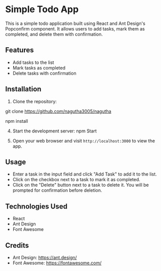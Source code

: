 # Simple Todo App

This is a simple todo application built using React and Ant Design's Popconfirm component. It allows users to add tasks, mark them as completed, and delete them with confirmation.

## Features

- Add tasks to the list
- Mark tasks as completed
- Delete tasks with confirmation

## Installation

1. Clone the repository:

git clone https://github.com/nagutha3005/nagutha

npm install


4. Start the development server: npm Start


5. Open your web browser and visit `http://localhost:3000` to view the app.

## Usage

- Enter a task in the input field and click "Add Task" to add it to the list.
- Click on the checkbox next to a task to mark it as completed.
- Click on the "Delete" button next to a task to delete it. You will be prompted for confirmation before deletion.

## Technologies Used

- React
- Ant Design
- Font Awesome

## Credits

- Ant Design: https://ant.design/
- Font Awesome: https://fontawesome.com/

